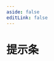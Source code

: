 ```yaml
---
aside: false
editLink: false
---
```


# 提示条

<script setup>
import Chart from '../components/sample/tooltip/index.vue'
</script>
<Chart/>

<!--@include: @/components/sample/tooltip/index.md-->
